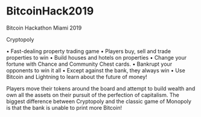 # BitcoinHack2019
Bitcoin Hackathon Miami 2019 


Cryptopoly

• Fast-dealing property trading game
• Players buy, sell and trade properties to win
• Build houses and hotels on properties
• Change your fortune with Chance and Community Chest cards.
• Bankrupt your opponents to win it all
• Except against the bank, they always win
• Use Bitcoin and Lightning to learn about the future of money!

Players move their tokens around the board and attempt to build wealth and own all the assets on their pursuit of the perfection of capitalism.  The biggest difference between Cryptopoly and the classic game of Monopoly is that the bank is unable to print more Bitcoin!
